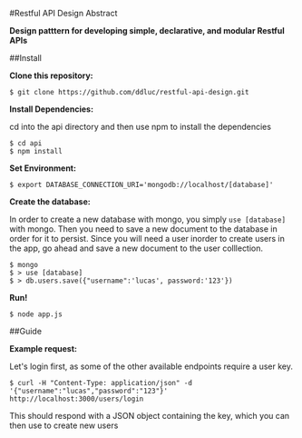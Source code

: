 #Restful API Design Abstract


**Design patttern for developing simple, declarative, and modular Restful APIs**

##Install

**Clone this repository:**

```
$ git clone https://github.com/ddluc/restful-api-design.git
```

**Install Dependencies:**

cd into the api directory and then use npm to install the dependencies

```
$ cd api
$ npm install
```

**Set Environment:**

```
$ export DATABASE_CONNECTION_URI='mongodb://localhost/[database]'
```

**Create the database:**

In order to create a new database with mongo, you simply `use [database]` with mongo. Then you need to save a new document to the database in order for it to persist. Since you will need a user inorder to create users in the app, go ahead and save a new document to the user colllection.

```
$ mongo
$ > use [database]
$ > db.users.save({"username":'lucas', password:'123'})
```

**Run!**

```
$ node app.js
```

##Guide

**Example request:**

Let's login first, as some of the other available endpoints require a user key.

```
$ curl -H "Content-Type: application/json" -d '{"username":"lucas","password":"123"}' http://localhost:3000/users/login
```

This should respond with a JSON object containing the key, which you can then use to create new users
